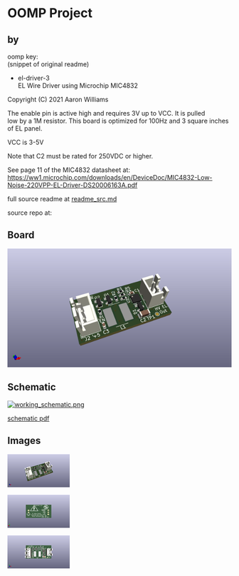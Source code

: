 # OOMP Project  
##   by   
  
oomp key:   
(snippet of original readme)  
  
- el-driver-3  
EL Wire Driver using Microchip MIC4832  
  
Copyright (C) 2021 Aaron Williams  
  
The enable pin is active high and requires 3V up to VCC.  It is pulled  
low by a 1M resistor.  This board is optimized for 100Hz and 3 square inches  
of EL panel.  
  
VCC is 3-5V  
  
Note that C2 must be rated for 250VDC or higher.  
  
See page 11 of the MIC4832 datasheet at:  
https://ww1.microchip.com/downloads/en/DeviceDoc/MIC4832-Low-Noise-220VPP-EL-Driver-DS20006163A.pdf  
  
  full source readme at [readme_src.md](readme_src.md)  
  
source repo at: []()  
## Board  
  
[![working_3d.png](working_3d_600.png)](working_3d.png)  
## Schematic  
  
[![working_schematic.png](working_schematic_600.png)](working_schematic.png)  
  
[schematic pdf](working_schematic.pdf)  
## Images  
  
[![working_3d.png](working_3d_140.png)](working_3d.png)  
  
[![working_3d_back.png](working_3d_back_140.png)](working_3d_back.png)  
  
[![working_3d_front.png](working_3d_front_140.png)](working_3d_front.png)  
